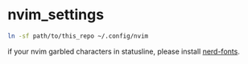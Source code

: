 # nvim_settings

```sh
ln -sf path/to/this_repo ~/.config/nvim
```

if your nvim garbled characters in statusline, please install [nerd-fonts](https://github.com/ryanoasis/nerd-fonts).
